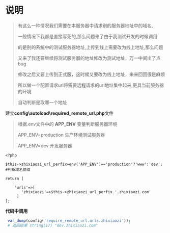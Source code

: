 # 说明

> 有这么一种情况我们需要在本服务器中请求别的服务器地址中的域名,
>
> 一般情况下我都是直接写死的,那么问题来了由于我测试开发的时候调用
>
> 的是别的系统中的测试服务器地址,上传到线上需要改为线上地址,那么问题
>
> 又来了我还要继续将测试服务器的地址修改为测试地址，万一中间出了点bug
>
> 修改之后又要上传到正式服，这时候又要改为线上地址，来来回回很是麻烦
>
> 所以做一个配置请求url将需要远程请求的url地址集中起来,更具当前服务器的环境
>
> 自动判断是取哪一个地址

建立**config\autoload\required_remote_url.php**文件

> 根据.env文件中的 **APP_ENV** 变量判断服务器环境
>
> APP_ENV=production   生产环境测试服务器
>
> APP_ENV=dev    开发服务器

```shell
<?php

$this->zhixiaozi_url_perfix=env('APP_ENV')=='production'?'www':'dev'; #判断域名前缀

return [
    
    'urls'=>[
       'zhixiaozi'=>$this->zhixiaozi_url_perfix.'.zhixiaozi.com' 
     ]
];

```

**代码中调用**

```php
 var_dump(config('require_remote_url.urls.zhixiaozi'));
 # 返回结果 string(17) "dev.zhixiaozi.com"
```

